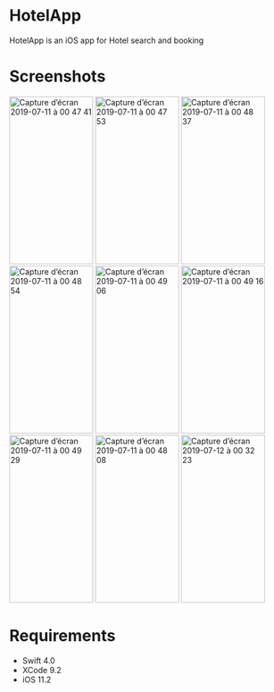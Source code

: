 # HotelApp
HotelApp is an iOS app for Hotel search and booking
# Screenshots
<img width="150" height="300" alt="Capture d’écran 2019-07-11 à 00 47 41" src="https://user-images.githubusercontent.com/39087448/61012327-f517f580-a375-11e9-90b9-d6d2a0b27741.png"> <img width="150" height="300" alt="Capture d’écran 2019-07-11 à 00 47 53" src="https://user-images.githubusercontent.com/39087448/61012349-0f51d380-a376-11e9-9f85-6a0dede263db.png"> <img width="150" height="300" alt="Capture d’écran 2019-07-11 à 00 48 37" src="https://user-images.githubusercontent.com/39087448/61012365-27295780-a376-11e9-8f1a-62fdc946b6db.png"> <img width="150" height="300" alt="Capture d’écran 2019-07-11 à 00 48 54" src="https://user-images.githubusercontent.com/39087448/61012382-3d371800-a376-11e9-940b-a2efa484f2c4.png"> <img width="150" height="300" alt="Capture d’écran 2019-07-11 à 00 49 06" src="https://user-images.githubusercontent.com/39087448/61012416-5c35aa00-a376-11e9-9a90-fdc64033f7f2.png"> <img width="150" height="300" alt="Capture d’écran 2019-07-11 à 00 49 16" src="https://user-images.githubusercontent.com/39087448/61012433-71aad400-a376-11e9-8360-bdf40cd9025b.png"> <img width="150" height="300" alt="Capture d’écran 2019-07-11 à 00 49 29" src="https://user-images.githubusercontent.com/39087448/61012460-93a45680-a376-11e9-8828-930e9e00d008.png"> <img width="150" height="300" alt="Capture d’écran 2019-07-11 à 00 48 08" src="https://user-images.githubusercontent.com/39087448/61012508-cea68a00-a376-11e9-9b01-ca9440d73b43.png"> <img width="150" height="300" alt="Capture d’écran 2019-07-12 à 00 32 23" src="https://user-images.githubusercontent.com/39087448/61092103-cdd82b80-a43c-11e9-8422-3252a7a1306b.png">
# Requirements
* Swift 4.0
* XCode 9.2
* iOS 11.2
